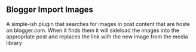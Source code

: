 ## Blogger Import Images

A simple-ish plugin that searches for images in post content that are hoste on blogger.com. When it finds them it will sideload the images into the appropriate post and replaces the link with the new image from the media library

